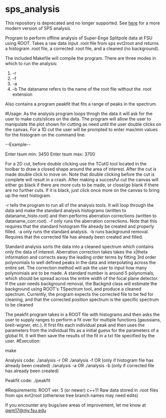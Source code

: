 # sps_analysis

This repository is deprecated and no longer supported. See [here](https://github.com/sesps/SPS_SABRE_EventBuilder) for a more modern version of SPS analysis.

Program to perform offline analysis of Super-Enge Splitpole data at FSU using ROOT. Takes a raw data input .root file from sps evt2root and returns a histogram .root file, a corrected .root file, and a cleaned (no background).

The included Makefile will compile the program. There are three modes in which to run the analysis:
1. -r <dataname>
2. -f <dataname>
3. -a <dataname>
4. -b <dataname>
The dataname refers to the name of the root file without the .root extension

Also contains a program peakfit that fits a range of peaks in the spectrum.

#Usage: 
As the analysis program loops throgh the data it will ask for the user to make cuts/slices on the data. The program will allow the user to manipulate the plot shown for cutting as need until the user double clicks on the canvas. For a 1D cut the user will be prompted to enter max/min values for the histogram on the command line. 

--Example-- 

Enter tsum min: 3450
Enter tsum max: 3700

For a 2D cut, before double clicking use the TCutG tool located in the toolbar to draw a closed shape around the area of interest. After the cut is made double click to move on. Note that double clicking before the cut is complete will result in a crash. After making a succesful cut the canvas will either go black if there are more cuts to be made, or close/go blank if there are no further cuts. If it is black, just click once more on the canvas to bring up the next histogram. 

-r tells the program to run all of the analysis tools. It will loop through the data and make the standard analysis histograms (written to dataname_histo.root) and then performs aberration corrections (written to dataname_corr.root). 
-f only runs the aberration corrections. Note that this requires that the standard histogram file already be created and properly filled.
-a only runs the standard analysis.
-b runs background removal. Requires that the corrected file has already been created and filled.

Standard analysis sorts the data into a cleaned spectrum which contains only the data of interest.
Aberration correction takes takes the x|theta information and corrects away the leading order terms by fitting 3rd order polynomials to well defined peaks in the data and interpolating across the entire set. The correction method will ask the user to input how many polynomials are to be made. A standard number is around 5 polynomials, which should be spread across the entire width of the focal plane detector. 
If the user needs background removal, the Backgnd class will estimate the background using ROOT's TSpectrum tool, and produce a cleaned spectrum. Currently, the program expects the corrected file to be fed for cleaning, and that the corrected position spectrum is the specific spectrum to be cleaned

The peakfit program takes in a ROOT file with histograms and then asks the user to supply ranges to perform a fit over for multiple functions (gaussians, breit-wigner, etc.). It first fits each individual peak and then uses the parameters from the individual fits as a initial guess for the parameters of a global fit. It will then save the results of the fit in a txt file specified by the user.
#Execution:

make

Analysis code:
./analysis -r <dataName> OR
./analysis -f <dataName> OR (only if histogram file has already been created)
./analysis -a <dataName> OR
./analysis -b <dataName>    (only if corrected file has already been created)

Peakfit code:
./peakfit <inputfile> <outputfile>

#Requirements:
ROOT ver. 5 (or newer)
c++11
Raw data stored in .root files from sps evt2root (otherwise tree branch names may need edits)

If you encounter any bugs/see areas of improvement, let me know at gwm17@my.fsu.edu

